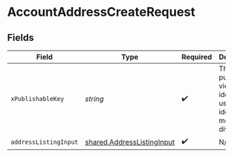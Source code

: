 # AccountAddressCreateRequest


## Fields

| Field                                                                    | Type                                                                     | Required                                                                 | Description                                                              |
| ------------------------------------------------------------------------ | ------------------------------------------------------------------------ | ------------------------------------------------------------------------ | ------------------------------------------------------------------------ |
| `xPublishableKey`                                                        | *string*                                                                 | :heavy_check_mark:                                                       | The publicly viewable identifier used to identify a merchant division.   |
| `addressListingInput`                                                    | [shared.AddressListingInput](../../models/shared/addresslistinginput.md) | :heavy_check_mark:                                                       | N/A                                                                      |